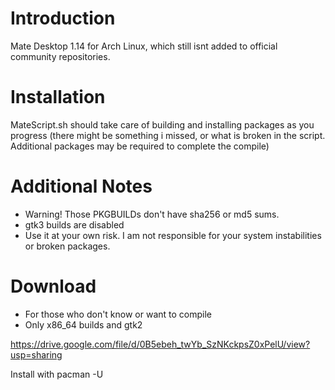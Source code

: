 # Introduction
Mate Desktop 1.14 for Arch Linux, which still isnt added to official community repositories.

# Installation
MateScript.sh should take care of building and installing packages as you progress (there might be something i missed, or what is broken in the script. Additional packages may be required to complete the compile)

# Additional Notes
- Warning! Those PKGBUILDs don't have sha256 or md5 sums.
- gtk3 builds are disabled
- Use it at your own risk. I am  not responsible for your system instabilities or broken packages.

# Download
- For those who don't know or want to compile
- Only x86_64 builds and gtk2

https://drive.google.com/file/d/0B5ebeh_twYb_SzNKckpsZ0xPelU/view?usp=sharing

Install with pacman -U
